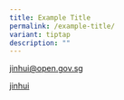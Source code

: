 ```yaml
---
title: Example Title
permalink: /example-title/
variant: tiptap
description: ""
---
```

<p><a href="mailto:jinhui@open.gov.sg" rel="noopener noreferrer nofollow" target="_blank">jinhui@open.gov.sg</a>
</p>
<p><a href="mailto:jinhui@open.gov.sg" rel="noopener noreferrer nofollow" target="_blank">jinhui</a>
</p>